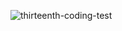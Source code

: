 ![thirteenth-coding-test](https://user-images.githubusercontent.com/55650732/195397894-1e27c34e-dab9-4b15-b04c-75b7a11096ab.png)
